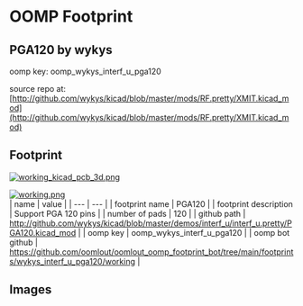 # OOMP Footprint  
## PGA120  by wykys  
  
oomp key: oomp_wykys_interf_u_pga120  
  
source repo at: [http://github.com/wykys/kicad/blob/master/mods/RF.pretty/XMIT.kicad_mod](http://github.com/wykys/kicad/blob/master/mods/RF.pretty/XMIT.kicad_mod)  
## Footprint  
  
[![working_kicad_pcb_3d.png](working_kicad_pcb_3d_600.png)](working_kicad_pcb_3d.png)  
  
[![working.png](working_600.png)](working.png)  
| name | value | 
| --- | --- | 
| footprint name | PGA120 | 
| footprint description | Support PGA 120 pins | 
| number of pads | 120 | 
| github path | http://github.com/wykys/kicad/blob/master/demos/interf_u/interf_u.pretty/PGA120.kicad_mod | 
| oomp key | oomp_wykys_interf_u_pga120 | 
| oomp bot github | https://github.com/oomlout/oomlout_oomp_footprint_bot/tree/main/footprints/wykys_interf_u_pga120/working | 
## Images  

